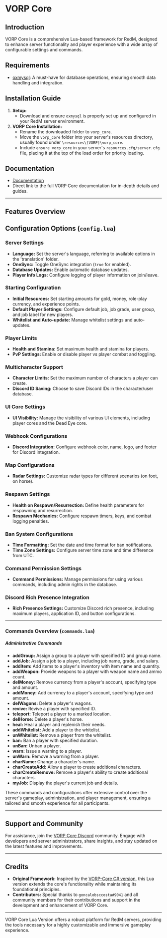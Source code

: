 # VORP Core

## Introduction

VORP Core is a comprehensive Lua-based framework for RedM, designed to enhance server functionality and player experience with a wide array of configurable settings and commands.

## Requirements

- [oxmysql](https://github.com/overextended/oxmysql/releases): A must-have for database operations, ensuring smooth data handling and integration.

## Installation Guide

1. **Setup:**
   - Download and ensure `oxmysql` is properly set up and configured in your RedM server environment.
2. **VORP Core Installation:**
   - Rename the downloaded folder to `vorp_core`.
   - Move the `vorp_core` folder into your server's resources directory, usually found under `\resources\[VORP]\vorp_core`.
   - Include `ensure vorp_core` in your server's `resources.cfg/server.cfg` file, placing it at the top of the load order for priority loading.

## Documentation

- [Documentation](https://docs.vorp-core.com/introduction)
- Direct link to the full VORP Core documentation for in-depth details and guides.

---

## Features Overview

## Configuration Options (`config.lua`)

### Server Settings
- **Language:** Set the server's language, referring to available options in the 'translation' folder.
- **OneSync:** Toggle OneSync integration (`true` for enabled).
- **Database Updates:** Enable automatic database updates.
- **Player Info Logs:** Configure logging of player information on join/leave.

### Starting Configuration
- **Initial Resources:** Set starting amounts for gold, money, role-play currency, and experience points.
- **Default Player Settings:** Configure default job, job grade, user group, and job label for new players.
- **Whitelist and Auto-update:** Manage whitelist settings and auto-updates.

### Player Limits
- **Health and Stamina:** Set maximum health and stamina for players.
- **PvP Settings:** Enable or disable player vs player combat and toggling.

### Multicharacter Support
- **Character Limits:** Set the maximum number of characters a player can create.
- **Discord ID Saving:** Choose to save Discord IDs in the character/user database.

### UI Core Settings
- **UI Visibility:** Manage the visibility of various UI elements, including player cores and the Dead Eye core.

### Webhook Configurations
- **Discord Integration:** Configure webhook color, name, logo, and footer for Discord integration.

### Map Configurations
- **Radar Settings:** Customize radar types for different scenarios (on foot, on horse).

### Respawn Settings
- **Health on Respawn/Resurrection:** Define health parameters for respawning and resurrection.
- **Respawn Mechanics:** Configure respawn timers, keys, and combat logging penalties.

### Ban System Configurations
- **Time Formatting:** Set the date and time format for ban notifications.
- **Time Zone Settings:** Configure server time zone and time difference from UTC.

### Command Permission Settings
- **Command Permissions:** Manage permissions for using various commands, including admin rights in the database.

### Discord Rich Presence Integration
- **Rich Presence Settings:** Customize Discord rich presence, including maximum players, application ID, and button configurations.

---

### Commands Overview (`commands.lua`)

##### Administrative Commands
- **addGroup:** Assign a group to a player with specified ID and group name.
- **addJob:** Assign a job to a player, including job name, grade, and salary.
- **addItem:** Add items to a player's inventory with item name and quantity.
- **addWeapon:** Provide weapons to a player with weapon name and ammo count.
- **delMoney:** Remove currency from a player's account, specifying type and amount.
- **addMoney:** Add currency to a player's account, specifying type and amount.
- **delWagons:** Delete a player's wagons.
- **revive:** Revive a player with specified ID.
- **teleport:** Teleport a player to a marked location.
- **delHorse:** Delete a player's horse.
- **heal:** Heal a player and replenish their needs.
- **addWhitelist:** Add a player to the whitelist.
- **unWhitelist:** Remove a player from the whitelist.
- **ban:** Ban a player with specified duration.
- **unBan:** Unban a player.
- **warn:** Issue a warning to a player.
- **unWarn:** Remove a warning from a player.
- **charName:** Change a character's name.
- **charCreateAdd:** Allow a player to create additional characters.
- **charCreateRemove:** Remove a player's ability to create additional characters.
- **myJob:** Display the player's current job and details.

These commands and configurations offer extensive control over the server's gameplay, administration, and player management, ensuring a tailored and smooth experience for all participants.

---

## Support and Community

For assistance, join the [VORP Core Discord](https://discord.gg/DHGVAbCj7N) community. Engage with developers and server administrators, share insights, and stay updated on the latest features and improvements.

---

## Credits

- **Original Framework:** Inspired by the [VORP-Core C# version](https://github.com/VORPCORE/VORP-Core/releases), this Lua version extends the core's functionality while maintaining its foundational principles.
- **Contributors:** Special thanks to `goncalobsccosta#9041` and all community members for their contributions and support in the development and enhancement of VORP Core.

---

VORP Core Lua Version offers a robust platform for RedM servers, providing the tools necessary for a highly customizable and immersive gameplay experience.
